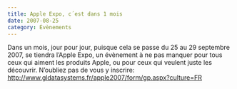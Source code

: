 ```yaml
---
title: Apple Expo, c´est dans 1 mois
date: 2007-08-25
category: Évènements
---
```


Dans un mois, jour pour jour, puisque cela se passe du 25 au 29 septembre 2007, se tiendra l’Apple Expo, un évènement à ne pas manquer pour tous ceux qui aiment les produits Apple, ou pour ceux qui veulent juste les découvrir.
N’oubliez pas de vous y inscrire:
http://www.gldatasystems.fr/apple2007/form/gp.aspx?culture=FR
